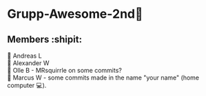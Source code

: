 # Grupp-Awesome-2nd:octopus:

## Members :shipit:  
:boy: Andreas L  
:older_man: Alexander W  
:man: Olle B - MRsquirrle on some commits?  
:man: Marcus W - some commits made in the name "your name" (home computer :computer:).  


